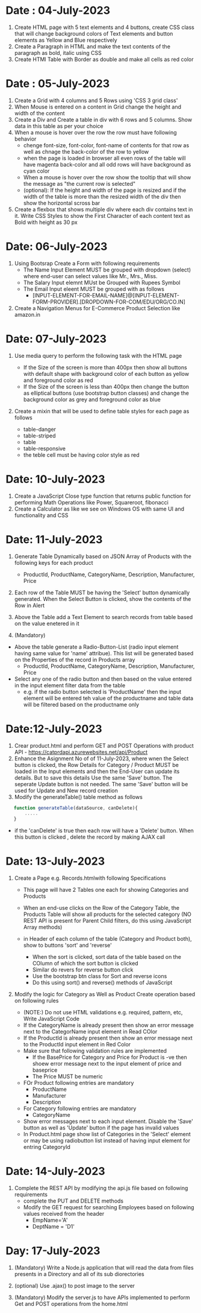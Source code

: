 # Date : 04-July-2023

1. Create HTML page with 5 text elements and 4 buttons, create CSS class that will change background colors of Text elements and button elements as Yellow and Blue respectively
2. Create a  Paragraph in HTML and make the text contents of the paragraph as bold, italic using CSS
3. Create HTMl Table with Border as double and make all cells as red color

# Date : 05-July-2023
1. Create a Grid with 4 columns and 5 Rows using 'CSS 3 grid class'
2. When Mouse is entered on a content in Grid change the height and width of the content
3. Create a Div and  Create a table in div with 6 rows and 5 columns. Show data in this table as per your choice
4. When a mouse is hover over the row the row must have following behavior
    - chenge font-size, font-color, font-name of contents for that row as well as chnage the back-color of the row to yellow
    - when the page is loaded in browser all even rows of the table will have magenta back-color and all odd rows will have background as cyan color
    - When a mouse is hover over the row show the tooltip that will show the message as "the current row is selected"
    - (optional): If the height and width of the page is resized and if the width of the table is more than the resized width of the div then show the horizontal scross bar
5. Create a flexbox that shows multiple div where each div contains text in it. Write CSS Styles to show the First Character of each content text as Bold with height as 30 px     


# Date: 06-July-2023
1. Using Bootsrap Create a Form with following requirements
    - The Name Input Element MUST be grouped with dropdown (select) where end-user can select values like Mr., Mrs., Miss.
    - The Salary Input elemnt MUst be Grouped with Rupees Symbol
    - The Email Input eleent MUST be grouped with as follows
        - [INPUT-ELEMENT-FOR-EMAIL-NAME]@[INPUT-ELEMENT-FORM-PROVIDER].[DROPDOWN-FOR-COM/EDU/ORG/CO.IN]
2. Create a Navigation Menus for E-Commerce Product Selection like amazon.in            


# Date: 07-July-2023

1. Use media query to perform the following task with the HTML page
    - If the Size of the screen is more than 400px then show all buttons with default shape with background color of each button as yellow and foreground color as red
    - If the Size of the screen is less than 400px then change the button as elliptical buttons (use bootstrap button classes) and change the background color as grey and foreground color as blue

2. Create a mixin that will be used to define table styles for each page as follows
    - table-danger
    - table-striped
    - table
    - table-responsive
    - the teble cell must be having color style as red 


# Date: 10-July-2023
1.	Create a JavaScript Close type function that returns public function for performing Math Operations like Power, Squareroot, fibonacci 
2. Create a Calculator as like we see on Windows OS with same UI and functionality and CSS


# Date: 11-July-2023
1. Generate Table Dynamically based on JSON Array of Products with the following keys for each product
    - ProductId, ProductName, CategoryName, Description, Manufacturer, Price
2. Each row of the Table MUST be having the 'Select' button dynamically generated. When the Select Button is clicked, show the contents of the Row in Alert

3. Above the Table add a Text Element to search records from table based on the value enetered in it

4. (Mandatory)
- Above the table generate a Radio-Button-List (radio input element having same value for 'name' attribue). This list will be generated based on the Properties of the record in Products array
    - ProductId, ProductName, CategoryName, Description, Manufacturer, Price
- Select any one of the radio button and then based on the value entered in the input element filter data from the table 
    - e.g. if the radio button selected is 'ProductName' then the input element will be entered teh value of the productname and table data will be filtered based on the productname only      
 


 # Date:12-July-2023
 1.  Crear product.html and perform GET and POST Operations with product API
    - https://catprdapi.azurewebsites.net/api/Product
 2. Enhance the Asignment No of of 11-July-2023, where wnen  the Select button is clicked, the Row Details for Category / Product MUST be loaded in the Input elements and then the End-User can update its details. But to save this details Use the same 'Save' button. The seperate Update button is not needed. The same 'Save' button will be used for Update and New record creation
 3. Modify the generateTable()  table method as follows
 
 ````javascript
    function generateTable(dataSource, canDelete){
        .....
    }
 ````   
 - if the 'canDelete' is true then each row will have a 'Delete' button. When this button is clicked , delete the record by making AJAX call
 

 # Date: 13-July-2023
 1. Create a Page e.g. Records.htmlwith following Specifications
    - This page will have 2 Tables one each for showing Categories and Products
    - When an end-use clicks on the Row of the Category Table, the Products Table will show all products for the selected category (NO REST API is present for Parent Child filters, do this using JavaScript Array methods)

    - in Header of each column of the table (Category and Product both), show to buttons 'sort' and 'reverse'
        - When the sort is clicked, sort data of the table based on the COlumn of which the sort button is clicked 
        - Similar do revers for reverse button click
        - Use the bootstrap btn class for Sort and reverse icons
        - Do this using sort() and reverse() methods of JavaScript     

2. Modify the logic for Category as Well as Product Create operation based on following rules
    - (NOTE:) Do not use HTML validations e.g. required, pattern, etc, Write JavaScript Code
    - If the CategoryName is already present then show an error message next to the CategorName input  element in Read COlor
    - If the ProductId is already present then show an error message next to the ProductId input  element  in Red Color
    - Make sure that following validation rules are implemented
        - If the BasePrice for Category and Price for Product is -ve then shoew error message next to the input element of price and baseprice
        - The Price MUST be numeric 
    - FOr Product following entries are mandatory
        - ProductName
        - Manufacturer
        - Description
    - For Category following entries are mandatory
        - CategoryName
    - Show error messages next to each input element. Disable the 'Save' button as well as 'Update' button if the page has invalid values
    - In Product.html page show list of Categories in the 'Select' element or may be using radiobutton list instead of having input element for entring CategoryId                    



# Date: 14-July-2023

1. Complete the REST API by modifying the api.js file based on following requirements
    - complete the PUT and DELETE methods
    - Modify the GET request for searching Employees based on following values received from the header
        - EmpName='A'
        - DeptName = 'D1'


# Day: 17-July-2023

1. (Mandatory) Write a Node.js application that will read the data from files presents in a Directory and all of its sub diorectories

2. (optional) Use .ajax() to post image to the server

3. (Mandatory) Modify the server.js to have APIs implemented to perform Get and POST operations from the home.html
